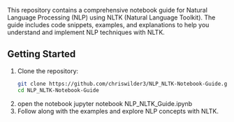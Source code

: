 This repository contains a comprehensive notebook guide for Natural Language Processing (NLP) using NLTK (Natural Language Toolkit). The guide includes code snippets, examples, and explanations to help you understand and implement NLP techniques with NLTK.

## Getting Started

1. Clone the repository:
   ```bash
   git clone https://github.com/chriswilder3/NLP_NLTK-Notebook-Guide.git
   cd NLP_NLTK-Notebook-Guide
2. open the notebook jupyter notebook NLP_NLTK_Guide.ipynb
3. Follow along with the examples and explore NLP concepts with NLTK.
